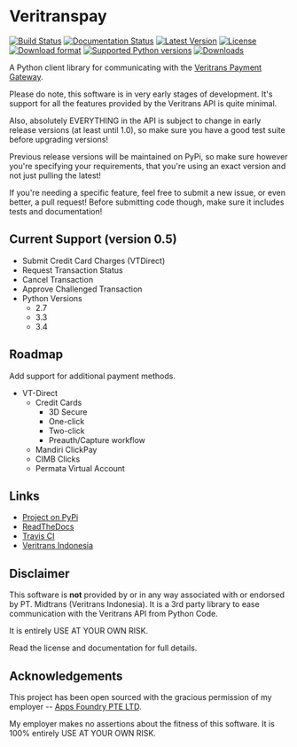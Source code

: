 # Veritranspay 

[![Build Status](https://travis-ci.org/derekjamescurtis/veritranspay.svg?branch=master)](https://travis-ci.org/derekjamescurtis/veritranspay)
[![Documentation Status](https://readthedocs.org/projects/veritranspay/badge/?version=latest)](https://readthedocs.org/projects/veritranspay/?badge=latest)
[![Latest Version](https://img.shields.io/pypi/v/VeritransPay.svg)](https://pypi.python.org/pypi/VeritransPay/)
[![License](https://img.shields.io/pypi/l/VeritransPay.svg)](https://pypi.python.org/pypi/VeritransPay/)
[![Download format](https://img.shields.io/pypi/format/VeritransPay.svg)](https://pypi.python.org/pypi/VeritransPay/)
[![Supported Python versions](https://img.shields.io/pypi/pyversions/VeritransPay.svg)](https://pypi.python.org/pypi/VeritransPay/)
[![Downloads](https://img.shields.io/pypi/dm/VeritransPay.svg)](https://pypi.python.org/pypi/VeritransPay/)

A Python client library for communicating with the [Veritrans Payment Gateway](http://veritrans.co.id/).

Please do note, this software is in very early stages of development.
It's support for all the features provided by the Veritrans API is 
quite minimal.  

Also, absolutely EVERYTHING in the API is subject to change in early release
versions (at least until 1.0), so make sure you have a good test suite
before upgrading versions!

Previous release versions will be maintained on PyPi, so make sure however
you're specifying your requirements, that you're using an exact version and
not just pulling the latest!

If you're needing a specific feature, feel free to submit a new issue, or
even better, a pull request!  Before submitting code though, make sure it
includes tests and documentation!


## Current Support (version 0.5)

- Submit Credit Card Charges (VTDirect)
- Request Transaction Status
- Cancel Transaction
- Approve Challenged Transaction
- Python Versions
    - 2.7
    - 3.3
    - 3.4


## Roadmap

Add support for additional payment methods.

- VT-Direct
    - Credit Cards
        - 3D Secure
        - One-click
        - Two-click
        - Preauth/Capture workflow
    - Mandiri ClickPay
    - CIMB Clicks
    - Permata Virtual Account


## Links

- [Project on PyPi](https://pypi.python.org/pypi/VeritransPay)
- [ReadTheDocs](http://veritranspay.readthedocs.org/en/latest/)
- [Travis CI](https://travis-ci.org/derekjamescurtis/veritranspay)
- [Veritrans Indonesia](http://veritrans.co.id)


## Disclaimer

This software is **not** provided by or in any way associated
with or endorsed by PT. Midtrans (Veritrans Indonesia).  It is
a 3rd party library to ease communication with the Veritrans API
from Python Code.

It is entirely USE AT YOUR OWN RISK.

Read the license and documentation for full details.


## Acknowledgements

This project has been open sourced with the gracious permission of my
employer -- [Apps Foundry PTE LTD](http://apps-foundry.com).

My employer makes no assertions about the fitness of this software.
It is 100% entirely USE AT YOUR OWN RISK.
